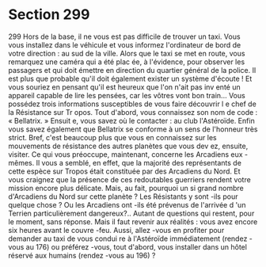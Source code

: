 # Section 299

299
Hors de la base, il ne vous est pas difficile de trouver un taxi.
Vous vous installez dans le véhicule et vous informez l'ordinateur
de bord de votre direction : au sud de la ville. Alors que le taxi se
met en route, vous remarquez une caméra qui a été plac ée, à
l'évidence, pour observer les passagers et qui doit émettre en
direction du quartier général de la police. Il est plus que probable
qu'il doit également exister un système d'écoute ! Et vous souriez
en pensant qu'il est heureux que l'on n'ait pas inv enté un
appareil capable de lire les pensées, car les vôtres vont bon
train... Vous possédez trois informations susceptibles de vous
faire découvrir l e chef de la Résistance sur Tr opos. Tout d'abord,
vous connaissez son nom de code : « Bellatrix. » Ensuit e, vous
savez où le contacter : au club l'Astéroïde. Enfin vous savez
également que Bellatrix se conforme à un sens de l'honneur très
strict. Bref, c'est beaucoup plus que vous en connaissez sur les
mouvements de résistance des autres planètes que vous dev ez,
ensuite, visiter. Ce qui vous préoccupe, maintenant, concerne les
Arcadiens eux -mêmes. Il vous a semblé, en effet, que la majorité
des représentants de cette espèce sur Tropos était constituée par
des Arcadiens du Nord. Et vous craignez que la présence  de ces
redoutables guerriers rendent votre mission encore plus délicate.
Mais, au fait, pourquoi un si grand nombre d'Arcadiens du Nord
sur cette planète ? Les Résistants y sont -ils pour quelque chose ?
Ou les Arcadiens ont -ils été prévenus de l'arrivée d 'un Terrien
particulièrement dangereux?.. Autant de questions qui restent,
pour le moment, sans réponse. Mais il faut revenir aux réalités :
vous avez encore six heures avant le couvre -feu. Aussi, allez -vous
en profiter pour demander au taxi de vous condui re à l'Astéroïde
immédiatement  (rendez -vous au 176) ou préférez -vous, tout
d'abord, vous installer dans un hôtel réservé aux humains
(rendez -vous au 196) ?